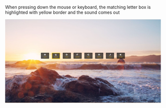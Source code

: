 When pressing down the mouse or keyboard, the matching letter box is highlighted with yellow border and the sound comes out

![Drum_kit](https://github.com/hannyle/My-images/blob/master/screenshot_Drum_kit.jpg)



